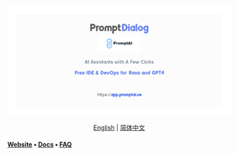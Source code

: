 ![](./image/main.png)
<p align="center">
  <a href="./README.md">English</a> |
  <a href="./README_CN.md">简体中文</a>
</p>

#### [Website](https://www.promptai.us) • [Docs](https://doc.promptai.us) • [FAQ](https://doc.promptai.us/docs/common_questions/)
